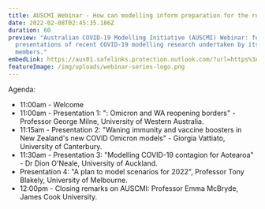 ```yaml
---
title: AUSCMI Webinar - How can modelling inform preparation for the rest of 2022.
date: 2022-02-08T02:45:35.186Z
duration: 60
preview: "Australian COVID-19 Modelling Initiative (AUSCMI) Webinar: featuring
  presentations of recent COVID-19 modelling research undertaken by its
  members."
embedLink: https://aus01.safelinks.protection.outlook.com/?url=https%3A%2F%2Fzoom.us%2Fwebinar%2Fregister%2FWN_Oeim6XM6T8i9CLATQl_KZQ&data=04%7C01%7Csamson.ogunlade%40jcu.edu.au%7C9251e78d402343c8354c08d9e559cb1e%7C30a8c4e81ecd4f148099f73482a7adc0%7C0%7C0%7C637792996092786011%7CUnknown%7CTWFpbGZsb3d8eyJWIjoiMC4wLjAwMDAiLCJQIjoiV2luMzIiLCJBTiI6Ik1haWwiLCJXVCI6Mn0%3D%7C3000&sdata=pidwy5jqIWfHp9J%2BNDMlzDqT4rAlRrLhSAOIyk4xR1I%3D&reserved=0
featureImage: /img/uploads/webinar-series-logo.png
---
```


Agenda:

* 11:00am - Welcome
* 11:00am - Presentation 1: ": Omicron and WA reopening borders" - Professor George Milne, University of Western Australia.
* 11:15am - Presentation 2: "Waning immunity and vaccine boosters in New Zealand's new COVID Omicron models" - Giorgia Vattiato, University of Canterbury.
* 11:30am - Presentation 3: "Modelling COVID-19 contagion for Aotearoa" - Dr Dion O'Neale, University of Auckland.
* Presentation 4: "A plan to model scenarios for 2022", Professor Tony Blakely, University of Melbourne.
* 12:00pm - Closing remarks on AUSCMI: Professor Emma McBryde, James Cook University.